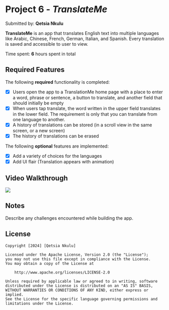 # Project 6 - *TranslateMe*

Submitted by: **Qetsia Nkulu**

**TranslateMe** is an app that translates English text into multiple languages like Arabic, Chinese, French, German, Italian, and Spanish. Every translation is saved and accessible to user to view. 

Time spent: **6** hours spent in total

## Required Features

The following **required** functionality is completed:

- [x] Users open the app to a TranslationMe home page with a place to enter a word, phrase or sentence, a button to translate, and another field that should initially be empty
- [x] When users tap translate, the word written in the upper field translates in the lower field. The requirement is only that you can translate from one language to another.
- [x] A history of translations can be stored (in a scroll view in the same screen, or a new screen)
- [x] The history of translations can be erased
 
The following **optional** features are implemented:

- [x] Add a variety of choices for the languages
- [x] Add UI flair (Translation appears with animation) 

## Video Walkthrough

<div>
    <a href="https://www.loom.com/share/b6a2d7d3a49141dca6771dc1542be7ec">
      <img style="max-width:300px;" src="https://cdn.loom.com/sessions/thumbnails/b6a2d7d3a49141dca6771dc1542be7ec-with-play.gif">
    </a>
  </div>

## Notes

Describe any challenges encountered while building the app.

## License

    Copyright [2024] [Qetsia Nkulu]

    Licensed under the Apache License, Version 2.0 (the "License");
    you may not use this file except in compliance with the License.
    You may obtain a copy of the License at

        http://www.apache.org/licenses/LICENSE-2.0

    Unless required by applicable law or agreed to in writing, software
    distributed under the License is distributed on an "AS IS" BASIS,
    WITHOUT WARRANTIES OR CONDITIONS OF ANY KIND, either express or implied.
    See the License for the specific language governing permissions and
    limitations under the License.
